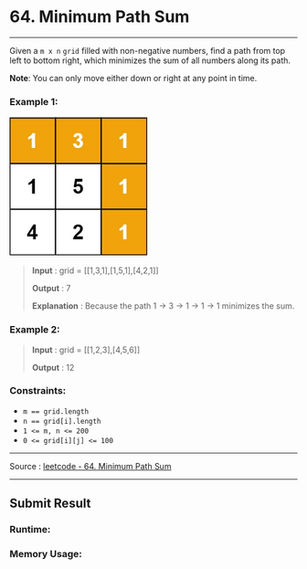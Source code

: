 # 64. Minimum Path Sum

-- --
Given a `m x n` `grid` filled with non-negative numbers, find a path from top left to bottom right, which
minimizes the sum of all numbers along its path.

**Note**: You can only move either down or right at any point in time.

### Example 1:

![](img/1.png)

> **Input** : grid = [[1,3,1],[1,5,1],[4,2,1]]
>
> **Output** : 7
>
> **Explanation** : Because the path 1 → 3 → 1 → 1 → 1 minimizes the sum.

### Example 2:

> **Input** : grid = [[1,2,3],[4,5,6]]
>
> **Output** : 12
>

### Constraints:

* `m == grid.length`
* `n == grid[i].length`
* `1 <= m, n <= 200`
* `0 <= grid[i][j] <= 100`

-- --
Source : [leetcode - 64. Minimum Path Sum](https://leetcode.com/problems/minimum-path-sum/)

-- --

## Submit Result

### Runtime:

### Memory Usage:
